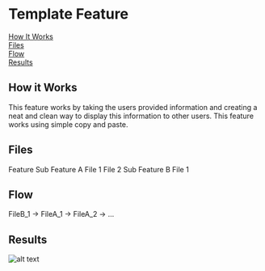 # Template Feature
[How It Works](#how-it-works)  
[Files](#files)  
[Flow](#flow)  
[Results](#results)  

## How it Works
This feature works by taking the users provided information and creating a neat and clean way to display this information to other users. This feature works using simple copy and paste.

## Files
Feature
  Sub Feature A
    File 1
    File 2
  Sub Feature B
    File 1
    
## Flow
FileB_1 -> FileA_1 -> FileA_2 -> ...

## Results
![alt text](https://github.com/MrCleen/Natural_Disaster_Documentation/blob/main/Documentation/Template%20Feature/Results_Gif.gif "Logo")
